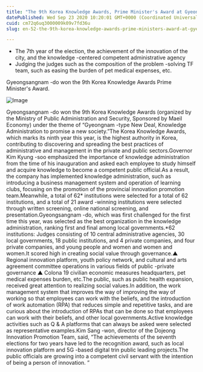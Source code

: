```yaml
---
title: "The 9th Korea Knowledge Awards, Prime Minister's Award at Gyeongnam Province"
datePublished: Wed Sep 23 2020 10:20:01 GMT+0000 (Coordinated Universal Time)
cuid: cm72q6uq3000009k09v7fd36u
slug: en-52-the-9th-korea-knowledge-awards-prime-ministers-award-at-gyeongnam-province

---
```



- The 7th year of the election, the achievement of the innovation of the city, and the knowledge -centered competent administrative agency
- Judging the judges such as the composition of the problem -solving TF team, such as easing the burden of pet medical expenses, etc.

Gyeongsangnam -do won the 9th Korea Knowledge Awards Prime Minister's Award.

![Image](https://cdn.hashnode.com/res/hashnode/image/upload/v1739414005994/77b8e0dd-b020-4c37-8f83-6d7abda97032.jpeg)

Gyeongsangnam -do won the 9th Korea Knowledge Awards (organized by the Ministry of Public Administration and Security, Sponsored by Maeil Economy) under the theme of “Gyeongnam -type New Deal, Knowledge Administration to promise a new society.”The Korea Knowledge Awards, which marks its ninth year this year, is the highest authority in Korea, contributing to discovering and spreading the best practices of administrative and management in the private and public sectors.Governor Kim Kyung -soo emphasized the importance of knowledge administration from the time of his inauguration and asked each employee to study himself and acquire knowledge to become a competent public official.As a result, the company has implemented knowledge administration, such as introducing a business management system and operation of learning clubs, focusing on the promotion of the provincial innovation promotion team.Meanwhile, a total of 62* institutions were selected for a total of 62 institutions, and a total of 21 award -winning institutions were selected through written screening, online national screening, and presentation.Gyeongsangnam -do, which was first challenged for the first time this year, was selected as the best organization in the knowledge administration, ranking first and final among local governments.*62 institutions: Judges consisting of 10 central administrative agencies, 30 local governments, 18 public institutions, and 4 private companies, and four private companies, and young people and women and women and women.It scored high in creating social value through governance.▲ Regional innovation platform, youth policy network, and cultural and arts agreement committee operations in various fields of public -private governance ▲ Colona 19 civilian economic measures headquarters, pet medical expenses burden, etc.The public, such as public health expansion, received great attention to realizing social values.In addition, the work management system that improves the way of improving the way of working so that employees can work with the beliefs, and the introduction of work automation (RPA) that reduces simple and repetitive tasks, and are curious about the introduction of RPAs that can be done so that employees can work with their beliefs, and other local governments.Active knowledge activities such as Q & A platforms that can always be asked were selected as representative examples.Kim Sang -won, director of the Dojeong Innovation Promotion Team, said, “The achievements of the seventh elections for two years have led to the recognition award, such as local innovation platform and 5G -based digital trin public leading projects.The public officials are growing into a competent civil servant with the intention of being a person of innovation. ”